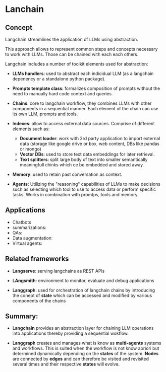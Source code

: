 # Lanchain

## Concept

Langchain streamlines the application of LLMs using abstraction.

This approach allows to represent common steps and concepts necessary to work with LLMs. Those can be chained with each each others.

Langchain includes a number of toolkit elements used for abstraction:

- **LLMs handlers**: used to abstract each indicidual LLM (as a langchain depenency or a standalone python package).

- **Prompts template class**: formalizes composition of prompts without the need to manually hard code context and queries.

- **Chains**: core to langchain workflow, they combines LLMs with other components in a sequential manner. Each element of the chain can use its own LLM, prompts and tools.

- **Indexes**: allow to access external data sources. Comprise of different elements such as:

  - **Document loader**: work with 3rd party application to import external data (storage like google drive or box, web content, DBs like pandas or mongo)
  - **Vector DBs**: used to store text data embeddings for later retrieval.
  - **Text splitters**: split large body of text into smaller semantically meaningfull chinks which ce be embedded and stored away.

- **Memory**: used to retain past conversation as context.

- **Agents**: Utilizing the "reasoning" capabilities of LLMs to make decisions such as selecting which tool to use to access data or perform specific tasks. Works in combination with promtps, tools and memory.

## Applications

- Chatbots
- summarizations:
- QAs:
- Data augmentation:
- Virtual agents:

## Related frameworks

- **Langserve**: serving langchains as REST APIs

- **LAngsmith**: environment to monitor, evaluate and debug applications

- **Langgraph**: used for orchestration of langchain chains by introducing the conept of **state** which can be accessed and modified by various components of the chains

## Summary:

- **Langchain** provides an abstraction layer for chaining LLM operations into applications thereby providing a sequential wokflow.

- **Langgraph** creates and manages what is know as **multi-agents** systems and workflows. This is suited when the workflow is not know apriori but determined dynamically depending on the **states** of the system. **Nodes** are connected by **edges** and can therefore be visited and revisited several times and their respective **states** will evolve.
